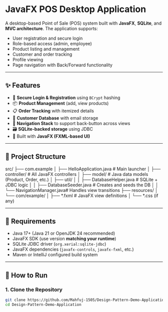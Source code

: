 # JavaFX POS Desktop Application

A desktop-based Point of Sale (POS) system built with **JavaFX**, **SQLite**, and **MVC architecture**. The application supports:

- User registration and secure login
- Role-based access (admin, employee)
- Product listing and management
- Customer and order tracking
- Profile viewing
- Page navigation with Back/Forward functionality

---

## ✨ Features

- 🔐 **Secure Login & Registration** using `BCrypt` hashing
- 📦 **Product Management** (add, view products)
- 📋 **Order Tracking** with itemized details
- 👥 **Customer Database** with email storage
- 🧭 **Navigation Stack** to support back-button across views
- 🗃️ **SQLite-backed storage** using JDBC
- 🎨 Built with **JavaFX (FXML-based UI)**

---

## 📂 Project Structure
src/
├── com.example
│ ├── HelloApplication.java # Main launcher
│ ├── controller/ # All JavaFX controllers
│ ├── model/ # Java data models (Product, Order, etc.)
│ ├── util/
│ │ ├── DatabaseHelper.java # SQLite + JDBC logic
│ │ ├── DatabaseSeeder.java # Creates and seeds the DB
│ │ └── NavigationManager.java# Handles view transitions
├── resources/
│ └── com/example/
│ ├── *.fxml # JavaFX view definitions
│ └── *.css (if any)


---

## 💾 Requirements

- Java 17+ (Java 21 or OpenJDK 24 recommended)
- JavaFX SDK (use version **matching your runtime**)
- SQLite JDBC driver (`org.xerial:sqlite-jdbc`)
- JavaFX dependencies (`javafx-controls`, `javafx-fxml`, etc.)
- Maven or IntelliJ configured build system

---

## 🚀 How to Run

### 1. Clone the Repository

```bash
git clone https://github.com/Mahfuj-1505/Design-Pattern-Demo-Application.git
cd Design-Pattern-Demo-Application

